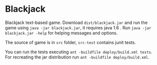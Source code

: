 Blackjack
=========

Blackjack text-based game. Download `dist/blackjack.jar` and run the game using `java -jar blackjack.jar`, it requires java 1.6 .
Run `java -jar blackjack.jar -help` for helping messages and options.

The source of game is in `src` folder, `src-test` contains junit tests.

You can run the tests executing `ant -buildfile deploy/build.xml tests`.
For recreating the jar distribution run `ant -buildfile deploy/build.xml`.
